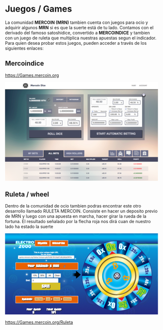 <!-- TITLE: Juegos -->
<!-- SUBTITLE:  Juegos / Games-->

# Juegos / Games
La comunidad **MERCOIN (MRN)** tambien cuenta con juegos para ocio y adquirir algunos **MRN** si es que la suerte está de tu lado. Contamos con el derivado del famoso satoshidice, convertido a **MERCOINDICE** y tambien con un juego de ruleta que multiplica nuestras apuestas segun el indicador. 
Para quien desea probar estos juegos, pueden acceder a través de los siguientes enlaces:

## Mercoindice
https://Games.mercoin.org

![8 E 63 D 72 E 87 A 849 E 920 A 6 D 3 Fa 5 E 2 A 278 Ao](/uploads/8-e-63-d-72-e-87-a-849-e-920-a-6-d-3-fa-5-e-2-a-278-ao.png "8 E 63 D 72 E 87 A 849 E 920 A 6 D 3 Fa 5 E 2 A 278 Ao")


## Ruleta / wheel
Dentro de la comunidad de ocio tambien podras encontrar este otro desarrollo llamado RULETA MERCOIN. Consiste en hacer un deposito previo de MRN y luego con una apuesta en marcha, hacer girar la rueda de la fortuna. El resultado señalado por la flecha roja nos dirá cuan de nuestro lado ha estado la suerte

![4 Bc 83 Faa 85 A 72 B 567 E 139 Fc 1 F 9443939 O](/uploads/4-bc-83-faa-85-a-72-b-567-e-139-fc-1-f-9443939-o.png "4 Bc 83 Faa 85 A 72 B 567 E 139 Fc 1 F 9443939 O")

https://Games.mercoin.org/Ruleta


